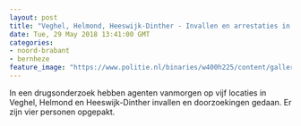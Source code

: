 ```yaml
---
layout: post
title: "Veghel, Helmond, Heeswijk-Dinther - Invallen en arrestaties in drugsonderzoek"
date: Tue, 29 May 2018 13:41:00 GMT
categories: 
- noord-brabant 
- bernheze 
feature_image: "https://www.politie.nl/binaries/w400h225/content/gallery/politie/nieuws/2015/maart/08-zwb/wiet-bedrijfspand-2.jpg"
---
```


In een drugsonderzoek hebben agenten vanmorgen op vijf locaties in Veghel, Helmond en Heeswijk-Dinther invallen en doorzoekingen gedaan. Er zijn vier personen opgepakt.
